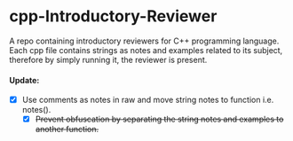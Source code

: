 # cpp-Introductory-Reviewer
A repo containing introductory reviewers for C++ programming language.
Each cpp file contains strings as notes and examples related to its subject, therefore by simply running it, the reviewer is present.

#### Update:
- [x] Use comments as notes in raw and move string notes to function i.e. notes().
  - [x] ~~Prevent obfuscation by separating the string notes and examples to another function.~~
